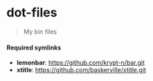 # dot-files
> My bin files

#### Required symlinks
- **lemonbar**: https://github.com/krypt-n/bar.git
- **xtitle**: https://github.com/baskerville/xtitle.git

